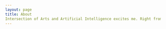 ```yaml
---
layout: page
title: About
Intersection of Arts and Artificial Intelligence excites me. Right from my childhood, I have been taking part in various cultural art forms originating from my hometown, such as Yakshagana, Bharatnatyam, carnatic music, drama, and few more. Quite recently I also discovered my passion in fictional writing. Having done my major in computer science, I keenly look forward to apply it to cultural arts and literature. All my upcoming works would be directed towards this goal. 
---
```



